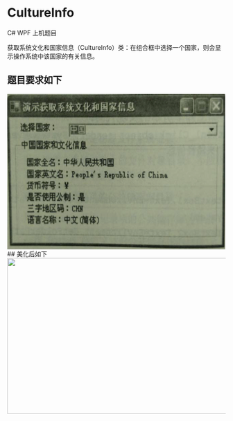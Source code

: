 # CultureInfo
C# WPF 上机题目

获取系统文化和国家信息（CultureInfo）类：在组合框中选择一个国家，则会显示操作系统中该国家的有关信息。
## 题目要求如下
<img src="题目截图.jpeg" width = "600" height = "360" alt="" align=center />
## 美化后如下
<img src="界面.jpeg" width = "600" height = "360" alt="" align=center />
